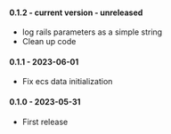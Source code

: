 #### 0.1.2 - current version - unreleased
- log rails parameters as a simple string
- Clean up code

#### 0.1.1 - 2023-06-01
- Fix ecs data initialization
#### 0.1.0 - 2023-05-31
- First release